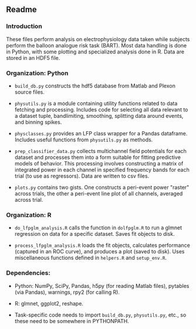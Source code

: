 ## Readme

### Introduction

These files perform analysis on electrophysiology data taken while subjects perform the balloon analogue risk task (BART). Most data handling is done in Python, with some plotting and specialized analysis done in R. Data are stored in an HDF5 file.

### Organization: Python

* `build_db.py` constructs the hdf5 database from Matlab and Plexon source files.

* `physutils.py` is a module containing utility functions related to data fetching and processing. Includes code for selecting all data relevant to a dataset tuple, bandlimiting, smoothing, splitting data around events, and binning spikes.

* `physclasses.py` provides an LFP class wrapper for a Pandas dataframe. Includes useful functions from `physutils.py` as methods.

* `prep_classifier_data.py` collects multichannel field potentials for each dataset and processes them into a form suitable for fitting predictive models of behavior. This processing involves constructing a matrix of integrated power in each channel in specified frequency bands for each trial (to use as regressors). Data are written to csv files.

* `plots.py` contains two gists. One constructs a peri-event power "raster" across trials, the other a peri-event line plot of all channels, averaged across trial.

### Organization: R

* `do_lfpglm_analysis.R` calls the function in `dolfpglm.R` to run a glmnet regression on data for a specific dataset. Saves fit objects to disk.

* `process_lfpglm_analysis.R` loads the fit objects, calculates performance (captured in an ROC curve), and produces a plot (saved to disk). Uses miscellaneous functions defined in `helpers.R` and `setup_env.R`.

### Dependencies:

* Python: NumPy, SciPy, Pandas, h5py (for reading Matlab files), pytables (via Pandas), warnings, rpy2 (for calling R).

* R: glmnet, ggplot2, reshape.

* Task-specific code needs to import `build_db.py`, `physutils.py`, etc., so these need to be somewhere in PYTHONPATH.


